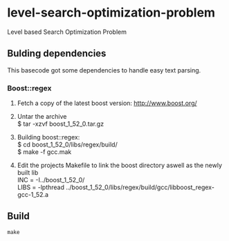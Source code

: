 level-search-optimization-problem
=================================

Level based Search Optimization Problem


Bulding dependencies
----------------------------------------
This basecode got some dependencies to handle easy text parsing.

### Boost::regex
1. Fetch a copy of the latest boost version: http://www.boost.org/  
2. Untar the archive  
		$ tar -xzvf boost_1_52_0.tar.gz   
3. Building boost::regex:  
		$ cd boost_1_52_0/libs/regex/build/  
		$ make -f gcc.mak  

4. Edit the projects Makefile to link the boost directory aswell as the newly built lib  
		INC = -I../boost_1_52_0/  
		LIBS = -lpthread ../boost_1_52_0/libs/regex/build/gcc/libboost_regex-gcc-1_52.a  

Build
----------------------------------------
	make

